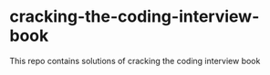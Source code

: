 # cracking-the-coding-interview-book
This repo contains solutions of cracking the coding interview book
